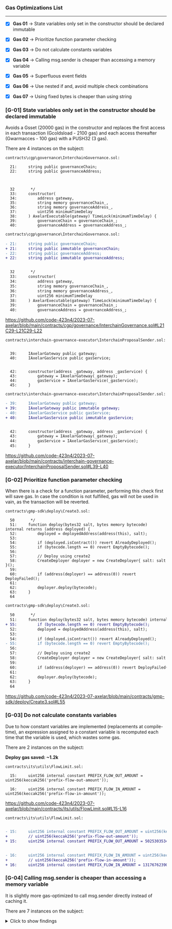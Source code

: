###  Gas Optimizations List
 --------------------------------------------------
- [x] **Gas 01** → State variables only set in the constructor should be declared immutable
- [x] **Gas 02** → Prioritize function parameter checking
- [x] **Gas 03** → Do not calculate constants variables
- [x] **Gas 04** → Calling msg.sender is cheaper than accessing a memory variable
- [x] **Gas 05** → Superfluous event fields
- [x] **Gas 06** → Use nested if and, avoid multiple check combinations
- [x] **Gas 07** → Using fixed bytes is cheaper than using string



### [G-01] State variables only set in the constructor should be declared immutable

Avoids a Gsset (20000 gas) in the constructor and replaces the first access in each transaction (Gcoldsload - 2100 gas) and each access thereafter (Gwarmacces - 100 gas) with a PUSH32 (3 gas).

There are 4 instances on the subject:

```solidity
contracts\cgp\governance\InterchainGovernance.sol:
 
  21:     string public governanceChain;
  22:     string public governanceAddress;



  32       */
  33:     constructor(
  34:         address gateway,
  35:         string memory governanceChain_,
  36:         string memory governanceAddress_,
  37:         uint256 minimumTimeDelay
  38:     ) AxelarExecutable(gateway) TimeLock(minimumTimeDelay) {
  39:         governanceChain = governanceChain_;
  40:         governanceAddress = governanceAddress_;

```

```diff
contracts\cgp\governance\InterchainGovernance.sol:
 
- 21:     string public governanceChain;
+ 21:     string public immutable governanceChain;
- 22:     string public governanceAddress;
+ 22:     string public immutable governanceAddress;


  32       */
  33:     constructor(
  34:         address gateway,
  35:         string memory governanceChain_,
  36:         string memory governanceAddress_,
  37:         uint256 minimumTimeDelay
  38:     ) AxelarExecutable(gateway) TimeLock(minimumTimeDelay) {
  39:         governanceChain = governanceChain_;
  40:         governanceAddress = governanceAddress_;

```
https://github.com/code-423n4/2023-07-axelar/blob/main/contracts/cgp/governance/InterchainGovernance.sol#L21C29-L21C29-L22



```solidity
contracts\interchain-governance-executor\InterchainProposalSender.sol:


  39:     IAxelarGateway public gateway;
  40:     IAxelarGasService public gasService;
 

  42:     constructor(address _gateway, address _gasService) {
  43:         gateway = IAxelarGateway(_gateway);
  44:         gasService = IAxelarGasService(_gasService);
  45:     }

```


```diff
contracts\interchain-governance-executor\InterchainProposalSender.sol:

- 39:     IAxelarGateway public gateway;
+ 39:     IAxelarGateway public immutable gateway;
- 40:     IAxelarGasService public gasService;
+ 40:     IAxelarGasService public immutable gasService;


  42:     constructor(address _gateway, address _gasService) {
  43:         gateway = IAxelarGateway(_gateway);
  44:         gasService = IAxelarGasService(_gasService);
  45:     }

```
https://github.com/code-423n4/2023-07-axelar/blob/main/contracts/interchain-governance-executor/InterchainProposalSender.sol#L39-L40


### [G-02] Prioritize function parameter checking

When there is a check for a function parameter, performing this check first will save gas. In case the condition is not fulfilled, gas will not be used in vain, as the transaction will be reverted.


```solidity
contracts\gmp-sdk\deploy\Create3.sol:

  50       */
  51:     function deploy(bytes32 salt, bytes memory bytecode) internal returns (address deployed) {
  52:         deployed = deployedAddress(address(this), salt);
  53: 
  54:         if (deployed.isContract()) revert AlreadyDeployed();
  55:         if (bytecode.length == 0) revert EmptyBytecode();
  56: 
  57:         // Deploy using create2
  58:         CreateDeployer deployer = new CreateDeployer{ salt: salt }();
  59: 
  60:         if (address(deployer) == address(0)) revert DeployFailed();
  61: 
  62:         deployer.deploy(bytecode);
  63:     }
  64  

```

```diff
contracts\gmp-sdk\deploy\Create3.sol:

  50       */
  51:     function deploy(bytes32 salt, bytes memory bytecode) internal returns (address deployed) {
+ 55:         if (bytecode.length == 0) revert EmptyBytecode();
  52:         deployed = deployedAddress(address(this), salt);
  53: 
  54:         if (deployed.isContract()) revert AlreadyDeployed();
- 55:         if (bytecode.length == 0) revert EmptyBytecode();
  56: 
  57:         // Deploy using create2
  58:         CreateDeployer deployer = new CreateDeployer{ salt: salt }();
  59: 
  60:         if (address(deployer) == address(0)) revert DeployFailed();
  61: 
  62:         deployer.deploy(bytecode);
  63:     }
  64  

```

https://github.com/code-423n4/2023-07-axelar/blob/main/contracts/gmp-sdk/deploy/Create3.sol#L55


### [G-03] Do not calculate constants variables

Due to how constant variables are implemented (replacements at compile-time), an expression assigned to a constant variable is recomputed each time that the variable is used, which wastes some gas.

There are 2 instances on the subject:

**Deploy gas saved: ~1.2k** 

```solidity
contracts\its\utils\FlowLimit.sol:

  15:     uint256 internal constant PREFIX_FLOW_OUT_AMOUNT = uint256(keccak256('prefix-flow-out-amount'));

  16:     uint256 internal constant PREFIX_FLOW_IN_AMOUNT = uint256(keccak256('prefix-flow-in-amount'));

```

https://github.com/code-423n4/2023-07-axelar/blob/main/contracts/its/utils/FlowLimit.sol#L15-L16

```diff
contracts\its\utils\FlowLimit.sol:


- 15:     uint256 internal constant PREFIX_FLOW_OUT_AMOUNT = uint256(keccak256('prefix-flow-out-amount'));
+         // uint256(keccak256('prefix-flow-out-amount'));
+ 15:     uint256 internal constant PREFIX_FLOW_OUT_AMOUNT = 50253035344105178570952279334888603022121336219150220430721657185541570781535;
  

- 16:     uint256 internal constant PREFIX_FLOW_IN_AMOUNT = uint256(keccak256('prefix-flow-in-amount'));
+         // uint256(keccak256('prefix-flow-in-amount'));
+ 16:     uint256 internal constant PREFIX_FLOW_IN_AMOUNT = 13176762390203660117732781612158659424434310574419307873666982947178483190627;

```

### [G-04] Calling msg.sender is cheaper than accessing a memory variable

It is slightly more gas-optimized to call msg.sender directly instead of caching it.

There are 7 instances on the subject:

<details><summary>Click to show findings</summary>

```solidity
contracts\its\interchain-token\InterchainToken.sol:

  43:     function interchainTransfer(
  44:         string calldata destinationChain,
  45:         bytes calldata recipient,
  46:         uint256 amount,
  47:         bytes calldata metadata
  48:     ) external payable {
  49:         address sender = msg.sender;
  50:         ITokenManager tokenManager = getTokenManager();
  51:         /**
  52:          * @dev if you know the value of `tokenManagerRequiresApproval()` you can just skip the if statement and just do nothing or _approve.
  53:          */
  54:         if (tokenManagerRequiresApproval()) {
  55:             uint256 allowance_ = allowance[sender][address(tokenManager)];
  56:             if (allowance_ != type(uint256).max) {
  57:                 if (allowance_ > type(uint256).max - amount) {
  58:                     allowance_ = type(uint256).max - amount;
  59:                 }
  60: 
  61:                 _approve(sender, address(tokenManager), allowance_ + amount);
  62:             }
  63:         }
  64: 
  65:         // Metadata semantics are defined by the token service and thus should be passed as-is.
  66:         tokenManager.transmitInterchainTransfer{ value: msg.value }(sender, destinationChain, recipient, amount, metadata);
  67:     }

```


```diff
contracts\its\interchain-token\InterchainToken.sol:

  43:     function interchainTransfer(
  44:         string calldata destinationChain,
  45:         bytes calldata recipient,
  46:         uint256 amount,
  47:         bytes calldata metadata
  48:     ) external payable {
- 49:         address sender = msg.sender;
  50:         ITokenManager tokenManager = getTokenManager();
  51:         /**
  52:          * @dev if you know the value of `tokenManagerRequiresApproval()` you can just skip the if statement and just do nothing or _approve.
  53:          */
  54:         if (tokenManagerRequiresApproval()) {
- 55:             uint256 allowance_ = allowance[sender][address(tokenManager)];
+ 55:             uint256 allowance_ = allowance[msg.sender][address(tokenManager)];
  56:             if (allowance_ != type(uint256).max) {
  57:                 if (allowance_ > type(uint256).max - amount) {
  58:                     allowance_ = type(uint256).max - amount;
  59:                 }
  60: 
- 61:                 _approve(sender, address(tokenManager), allowance_ + amount);
+ 61:                 _approve(msg.sender, address(tokenManager), allowance_ + amount);
  62:             }
  63:         }
  64: 
  65:         // Metadata semantics are defined by the token service and thus should be passed as-is.
- 66:         tokenManager.transmitInterchainTransfer{ value: msg.value }(sender, destinationChain, recipient, amount, metadata);
+ 66:         tokenManager.transmitInterchainTransfer{ value: msg.value }(msg.sender, destinationChain, recipient, amount, metadata);
  67:     }

```
https://github.com/code-423n4/2023-07-axelar/blob/main/contracts/its/interchain-token/InterchainToken.sol#L43-L67



```solidity
contracts\its\interchain-token-service\InterchainTokenService.sol:

  343:     function deployCustomTokenManager(
  344:         bytes32 salt,
  345:         TokenManagerType tokenManagerType,
  346:         bytes memory params
  347:     ) public payable notPaused returns (bytes32 tokenId) {
  348:         address deployer_ = msg.sender;
  349:         tokenId = getCustomTokenId(deployer_, salt);
  350:         _deployTokenManager(tokenId, tokenManagerType, params);
  351:         emit CustomTokenIdClaimed(tokenId, deployer_, salt);
  352:     }

```


```diff
contracts\its\interchain-token-service\InterchainTokenService.sol:

  343:     function deployCustomTokenManager(
  344:         bytes32 salt,
  345:         TokenManagerType tokenManagerType,
  346:         bytes memory params
  347:     ) public payable notPaused returns (bytes32 tokenId) {
- 348:         address deployer_ = msg.sender;
- 349:         tokenId = getCustomTokenId(deployer_, salt);
+ 349:         tokenId = getCustomTokenId(msg.sender, salt);
  350:         _deployTokenManager(tokenId, tokenManagerType, params);
- 351:         emit CustomTokenIdClaimed(tokenId, deployer_, salt);
+ 351:         emit CustomTokenIdClaimed(tokenId, msg.sender, salt);
  352:     }

```
https://github.com/code-423n4/2023-07-axelar/blob/main/contracts/its/interchain-token-service/InterchainTokenService.sol#L343-L352


```solidity
contracts\its\interchain-token-service\InterchainTokenService.sol:

  365:     function deployRemoteCustomTokenManager(
  366:         bytes32 salt,
  367:         string calldata destinationChain,
  368:         TokenManagerType tokenManagerType,
  369:         bytes calldata params,
  370:         uint256 gasValue
  371:     ) external payable notPaused returns (bytes32 tokenId) {
  372:         address deployer_ = msg.sender;
  373:         tokenId = getCustomTokenId(deployer_, salt);
  374:         _deployRemoteTokenManager(tokenId, destinationChain, gasValue, tokenManagerType, params);
  375:         emit CustomTokenIdClaimed(tokenId, deployer_, salt);
  376:     }

```

```diff
contracts\its\interchain-token-service\InterchainTokenService.sol:

  365:     function deployRemoteCustomTokenManager(
  366:         bytes32 salt,
  367:         string calldata destinationChain,
  368:         TokenManagerType tokenManagerType,
  369:         bytes calldata params,
  370:         uint256 gasValue
  371:     ) external payable notPaused returns (bytes32 tokenId) {
- 372:         address deployer_ = msg.sender;
- 373:         tokenId = getCustomTokenId(deployer_, salt);
+ 373:         tokenId = getCustomTokenId(deployer_, salt);  
  374:         _deployRemoteTokenManager(tokenId, destinationChain, gasValue, tokenManagerType, params);
- 375:         emit CustomTokenIdClaimed(tokenId, deployer_, salt);
+ 375:         emit CustomTokenIdClaimed(tokenId, deployer_, salt);
  376:     }

```
https://github.com/code-423n4/2023-07-axelar/blob/main/contracts/its/interchain-token-service/InterchainTokenService.sol#L365-L376



```solidity
contracts\its\interchain-token-service\InterchainTokenService.sol:

  439:     function expressReceiveToken(
  440:         bytes32 tokenId,
  441:         address destinationAddress,
  442:         uint256 amount,
  443:         bytes32 commandId
  444:     ) external {
  445:         if (gateway.isCommandExecuted(commandId)) revert AlreadyExecuted(commandId);
  446: 
  447:         address caller = msg.sender;
  448:         ITokenManager tokenManager = ITokenManager(getValidTokenManagerAddress(tokenId));
  449:         IERC20 token = IERC20(tokenManager.tokenAddress());
  450: 
  451:         SafeTokenTransferFrom.safeTransferFrom(token, caller, destinationAddress, amount);
  452: 
  453:         _setExpressReceiveToken(tokenId, destinationAddress, amount, commandId, caller);
  454:     }

```


```diff
contracts\its\interchain-token-service\InterchainTokenService.sol:

  439:     function expressReceiveToken(
  440:         bytes32 tokenId,
  441:         address destinationAddress,
  442:         uint256 amount,
  443:         bytes32 commandId
  444:     ) external {
  445:         if (gateway.isCommandExecuted(commandId)) revert AlreadyExecuted(commandId);
  446: 
- 447:         address caller = msg.sender;
  448:         ITokenManager tokenManager = ITokenManager(getValidTokenManagerAddress(tokenId));
  449:         IERC20 token = IERC20(tokenManager.tokenAddress());
  450: 
- 451:         SafeTokenTransferFrom.safeTransferFrom(token, caller, destinationAddress, amount);
+ 451:         SafeTokenTransferFrom.safeTransferFrom(token, msg.sender, destinationAddress, amount);
  452: 
- 453:         _setExpressReceiveToken(tokenId, destinationAddress, amount, commandId, caller);
+ 453:         _setExpressReceiveToken(tokenId, destinationAddress, amount, commandId, msg.sender);
  454:     }

```

https://github.com/code-423n4/2023-07-axelar/blob/main/contracts/its/interchain-token-service/InterchainTokenService.sol#L439-L454



```solidity
contracts\its\interchain-token-service\InterchainTokenService.sol:

  467:     function expressReceiveTokenWithData(
  468:         bytes32 tokenId,
  469:         string memory sourceChain,
  470:         bytes memory sourceAddress,
  471:         address destinationAddress,
  472:         uint256 amount,
  473:         bytes calldata data,
  474:         bytes32 commandId
  475:     ) external {
  476:         if (gateway.isCommandExecuted(commandId)) revert AlreadyExecuted(commandId);
  477: 
  478:         address caller = msg.sender;
  479:         ITokenManager tokenManager = ITokenManager(getValidTokenManagerAddress(tokenId));
  480:         IERC20 token = IERC20(tokenManager.tokenAddress());
  481: 
  482:         SafeTokenTransferFrom.safeTransferFrom(token, caller, destinationAddress, amount);
  483: 
  484:         _expressExecuteWithInterchainTokenToken(tokenId, destinationAddress, sourceChain, sourceAddress, data, amount);
  485: 
  486:         _setExpressReceiveTokenWithData(tokenId, sourceChain, sourceAddress, destinationAddress, amount, data, commandId, caller);
  487:     }

```


```diff
contracts\its\interchain-token-service\InterchainTokenService.sol:

  467:     function expressReceiveTokenWithData(
  468:         bytes32 tokenId,
  469:         string memory sourceChain,
  470:         bytes memory sourceAddress,
  471:         address destinationAddress,
  472:         uint256 amount,
  473:         bytes calldata data,
  474:         bytes32 commandId
  475:     ) external {
  476:         if (gateway.isCommandExecuted(commandId)) revert AlreadyExecuted(commandId);
  477: 
- 478:         address caller = msg.sender;
  479:         ITokenManager tokenManager = ITokenManager(getValidTokenManagerAddress(tokenId));
  480:         IERC20 token = IERC20(tokenManager.tokenAddress());
  481: 
- 482:         SafeTokenTransferFrom.safeTransferFrom(token, caller, destinationAddress, amount);
+ 482:         SafeTokenTransferFrom.safeTransferFrom(token, msg.sender, destinationAddress, amount);
  483: 
  484:         _expressExecuteWithInterchainTokenToken(tokenId, destinationAddress, sourceChain, sourceAddress, data, amount);
  485: 
- 486:         _setExpressReceiveTokenWithData(tokenId, sourceChain, sourceAddress, destinationAddress, amount, data, commandId, caller);
+ 486:         _setExpressReceiveTokenWithData(tokenId, sourceChain, sourceAddress, destinationAddress, amount, data, commandId, msg.sender);  
  487:     }

```
https://github.com/code-423n4/2023-07-axelar/blob/main/contracts/its/interchain-token-service/InterchainTokenService.sol#L467-L487

```solidity
contracts\its\token-manager\TokenManager.sol:

   83:     function sendToken(
   84:         string calldata destinationChain,
   85:         bytes calldata destinationAddress,
   86:         uint256 amount,
   87:         bytes calldata metadata
   88:     ) external payable virtual {
   89:         address sender = msg.sender;
   90:         amount = _takeToken(sender, amount);
   91:         _addFlowOut(amount);
   92:         interchainTokenService.transmitSendToken{ value: msg.value }(
   93:             _getTokenId(),
   94:             sender,
   95:             destinationChain,
   96:             destinationAddress,
   97:             amount,
   98:             metadata
   99:         );
  100:     }

```

```diff
contracts\its\token-manager\TokenManager.sol:

   83:     function sendToken(
   84:         string calldata destinationChain,
   85:         bytes calldata destinationAddress,
   86:         uint256 amount,
   87:         bytes calldata metadata
   88:     ) external payable virtual {
-  89:         address sender = msg.sender;
-  90:         amount = _takeToken(sender, amount);
+  90:         amount = _takeToken(msg.sender, amount);   
   91:         _addFlowOut(amount);
   92:         interchainTokenService.transmitSendToken{ value: msg.value }(
   93:             _getTokenId(),
-  94:             sender,
+  94:             msg.sender,   
   95:             destinationChain,
   96:             destinationAddress,
   97:             amount,
   98:             metadata
   99:         );
  100:     }

```
https://github.com/code-423n4/2023-07-axelar/blob/main/contracts/its/token-manager/TokenManager.sol#L83-L100

```solidity
contracts\its\token-manager\TokenManager.sol:

  109:     function callContractWithInterchainToken(
  110:         string calldata destinationChain,
  111:         bytes calldata destinationAddress,
  112:         uint256 amount,
  113:         bytes calldata data
  114:     ) external payable virtual {
  115:         address sender = msg.sender;
  116:         amount = _takeToken(sender, amount);
  117:         _addFlowOut(amount);
  118:         uint32 version = 0;
  119:         interchainTokenService.transmitSendToken{ value: msg.value }(
  120:             _getTokenId(),
  121:             sender,
  122:             destinationChain,
  123:             destinationAddress,
  124:             amount,
  125:             abi.encodePacked(version, data)
  126:         );
  127:     }

```

```diff
contracts\its\token-manager\TokenManager.sol:

  109:     function callContractWithInterchainToken(
  110:         string calldata destinationChain,
  111:         bytes calldata destinationAddress,
  112:         uint256 amount,
  113:         bytes calldata data
  114:     ) external payable virtual {
- 115:         address sender = msg.sender;
- 116:         amount = _takeToken(sender, amount);
+ 116:         amount = _takeToken(msg.sender, amount);  
  117:         _addFlowOut(amount);
  118:         uint32 version = 0;
  119:         interchainTokenService.transmitSendToken{ value: msg.value }(
  120:             _getTokenId(),
- 121:             sender,
+ 121:             msg.sender,  
  122:             destinationChain,
  123:             destinationAddress,
  124:             amount,
  125:             abi.encodePacked(version, data)
  126:         );
  127:     }

```
https://github.com/code-423n4/2023-07-axelar/blob/main/contracts/its/token-manager/TokenManager.sol#L109-L127


### [G-05] Superfluous event fields

``block.timestamp`` and ``block.number`` are added to event information by default so adding them manually wastes gas.


```solidity
contracts\cgp\interfaces\IInterchainGovernance.sol:

  20:     event ProposalExecuted(bytes32 indexed proposalHash, address indexed target, bytes callData, uint256 value, uint256 indexed timestamp);

```

https://github.com/code-423n4/2023-07-axelar/blob/main/contracts/cgp/interfaces/IInterchainGovernance.sol#L20



### [G-06] Use nested if and, avoid multiple check combinations

Using nested is cheaper than using && multiple check combinations. There are more advantages, such as easier to read code and better coverage reports.


There are 6 instances on the subject:


```solidity
contracts\cgp\AxelarGateway.sol:

   88:         if (msg.sender != getAddress(KEY_MINT_LIMITER) && msg.sender != getAddress(KEY_GOVERNANCE)) revert NotMintLimiter();
  
  446:             if (!success || (returnData.length != uint256(0) && !abi.decode(returnData, (bool)))) revert BurnFailed(symbol);
  
  635:         if (limit > 0 && amount > limit) revert ExceedMintLimit(symbol);

```
https://github.com/code-423n4/2023-07-axelar/blob/main/contracts/cgp/AxelarGateway.sol#L88
https://github.com/code-423n4/2023-07-axelar/blob/main/contracts/cgp/AxelarGateway.sol#L446
https://github.com/code-423n4/2023-07-axelar/blob/main/contracts/cgp/AxelarGateway.sol#L635



```solidity
contracts\gmp-sdk\upgradable\InitProxy.sol:

  50:         if (id != bytes32(0) && IUpgradable(implementationAddress).contractId() != id) revert InvalidImplementation();

```
https://github.com/code-423n4/2023-07-axelar/blob/main/contracts/gmp-sdk/upgradable/InitProxy.sol#L50



```solidity
contracts\gmp-sdk\upgradable\Proxy.sol:

  33:         if (id != bytes32(0) && IUpgradable(implementationAddress).contractId() != id) revert InvalidImplementation();

```
https://github.com/code-423n4/2023-07-axelar/blob/main/contracts/gmp-sdk/upgradable/Proxy.sol#L33



```solidity
contracts\its\remote-address-validator\RemoteAddressValidator.sol:

  58:             if ((b >= 65) && (b <= 70)) bytes(s)[i] = bytes1(b + uint8(32));

```
https://github.com/code-423n4/2023-07-axelar/blob/main/contracts/its/remote-address-validator/RemoteAddressValidator.sol#L58


### [G-07] Using fixed bytes is cheaper than using string

As a rule of thumb, use bytes for arbitrary-length raw byte data and string for arbitrary-length string (UTF-8) data. If you can limit the length to a certain number of bytes, always use one of bytes1 to bytes32 because they are much cheaper.


There are 2 instances on the subject:

```solidity
contracts\cgp\governance\InterchainGovernance.sol:

  21:     string public governanceChain;

  22:     string public governanceAddress;

```

https://github.com/code-423n4/2023-07-axelar/blob/main/contracts/cgp/governance/InterchainGovernance.sol#L21-L22